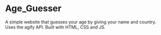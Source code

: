 # Age_Guesser
A simple website that guesses your age by giving your name and country. Uses the agify API. Built with HTML, CSS and JS.
